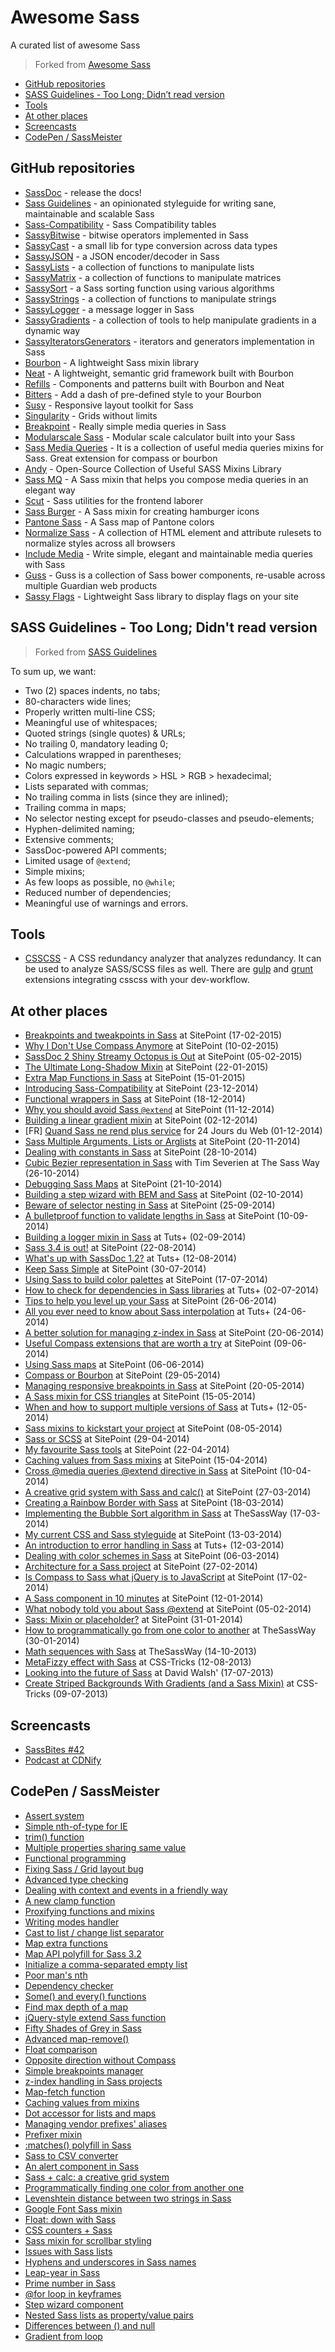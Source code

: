 # Awesome Sass
A curated list of awesome Sass
> Forked from [Awesome Sass](https://github.com/HugoGiraudel/awesome-sass)

- [GitHub repositories](#github-repositories)
- [SASS Guidelines - Too Long; Didn&rsquo;t read version](#sass-guidelines-too-long-didnt-read-version)
- [Tools](#tools)
- [At other places](#at-other-places)
- [Screencasts](#screencasts)
- [CodePen / SassMeister](#codepen-sassmeister)


## GitHub repositories
- [SassDoc](https://github.com/SassDoc/sassdoc) - release the docs!
- [Sass Guidelines](http://sass-guidelin.es) - an opinionated styleguide for writing sane, maintainable and scalable Sass
- [Sass-Compatibility](https://github.com/sass-compatibility/sass-compatibility) - Sass Compatibility tables
- [SassyBitwise](https://github.com/HugoGiraudel/SassyBitwise) - bitwise operators implemented in Sass
- [SassyCast](https://github.com/HugoGiraudel/SassyCast) - a small lib for type conversion across data types
- [SassyJSON](https://github.com/HugoGiraudel/SassyJSON) - a JSON encoder/decoder in Sass
- [SassyLists](https://github.com/Team-Sass/SassyLists) - a collection of functions to manipulate lists
- [SassyMatrix](https://github.com/HugoGiraudel/SassyMatrix) - a collection of functions to manipulate matrices
- [SassySort](https://github.com/HugoGiraudel/SassySort) - a Sass sorting function using various algorithms
- [SassyStrings](https://github.com/Team-Sass/Sassy-Strings) - a collection of functions to manipulate strings
- [SassyLogger](https://github.com/HugoGiraudel/SassyLogger) - a message logger in Sass
- [SassyGradients](https://github.com/HugoGiraudel/SassyGradients) - a collection of tools to help manipulate gradients in a dynamic way
- [SassyIteratorsGenerators](https://github.com/HugoGiraudel/SassyIteratorsGenerators) - iterators and generators implementation in Sass
- [Bourbon](https://github.com/thoughtbot/bourbon) - A lightweight Sass mixin library
- [Neat](https://github.com/thoughtbot/neat) - A lightweight, semantic grid framework built with Bourbon
- [Refills](https://github.com/thoughtbot/refills) - Components and patterns built with Bourbon and Neat
- [Bitters](https://github.com/thoughtbot/bitters) - Add a dash of pre-defined style to your Bourbon
- [Susy](https://github.com/ericam/susy) - Responsive layout toolkit for Sass
- [Singularity](https://github.com/at-import/Singularity) - Grids without limits
- [Breakpoint](https://github.com/at-import/breakpoint) - Really simple media queries in Sass
- [Modularscale Sass](https://github.com/modularscale/modularscale-sass) - Modular scale calculator built into your Sass
- [Sass Media Queries](https://github.com/paranoida/sass-mediaqueries) - It is a collection of useful media queries mixins for Sass. Great extension for compass or bourbon
- [Andy](https://github.com/gillesbertaux/andy) - Open-Source Collection of Useful SASS Mixins Library
- [Sass MQ](https://github.com/sass-mq/sass-mq) - A Sass mixin that helps you compose media queries in an elegant way
- [Scut](https://github.com/davidtheclark/scut) - Sass utilities for the frontend laborer
- [Sass Burger](https://github.com/jorenvanhee/sass-burger) - A Sass mixin for creating hamburger icons
- [Pantone Sass](https://github.com/damonbauer/Pantone-Sass) - A Sass map of Pantone colors
- [Normalize Sass](https://github.com/JohnAlbin/normalize-scss) - A collection of HTML element and attribute rulesets to normalize styles across all browsers
- [Include Media](https://github.com/eduardoboucas/include-media) - Write simple, elegant and maintainable media queries with Sass
- [Guss](https://github.com/guardian/guss) - Guss is a collection of Sass bower components, re-usable across multiple Guardian web products
- [Sassy Flags](https://github.com/Layerful/sassy-flags) - Lightweight Sass library to display flags on your site


## SASS Guidelines - Too Long; Didn't read version
> Forked from [SASS Guidelines](http://sass-guidelin.es/)

To sum up, we want:

- Two (2) spaces indents, no tabs;
- 80-characters wide lines;
- Properly written multi-line CSS;
- Meaningful use of whitespaces;
- Quoted strings (single quotes) & URLs;
- No trailing 0, mandatory leading 0;
- Calculations wrapped in parentheses;
- No magic numbers;
- Colors expressed in keywords > HSL > RGB > hexadecimal;
- Lists separated with commas;
- No trailing comma in lists (since they are inlined);
- Trailing comma in maps;
- No selector nesting except for pseudo-classes and pseudo-elements;
- Hyphen-delimited naming;
- Extensive comments;
- SassDoc-powered API comments;
- Limited usage of `@extend`;
- Simple mixins;
- As few loops as possible, no `@while`;
- Reduced number of dependencies;
- Meaningful use of warnings and errors.


## Tools
- [CSSCSS](https://github.com/zmoazeni/csscss) - A CSS redundancy analyzer that analyzes redundancy. It can be used to analyze SASS/SCSS files as well. There are [gulp](https://www.npmjs.com/package/gulp-csscss/) and [grunt](https://github.com/peterkeating/grunt-csscss) extensions integrating csscss with your dev-workflow.


## At other places
- [Breakpoints and tweakpoints in Sass](http://www.sitepoint.com/breakpoints-tweakpoints-sass/) at SitePoint (17-02-2015)
- [Why I Don't Use Compass Anymore](http://www.sitepoint.com/dont-use-compass-anymore/) at SitePoint (10-02-2015)
- [SassDoc 2 Shiny Streamy Octopus is Out](http://www.sitepoint.com/sassdoc-2-shiny-streamy-octopus/) at SitePoint (05-02-2015)
- [The Ultimate Long-Shadow Mixin](http://www.sitepoint.com/ultimate-long-shadow-sass-mixin/) at SitePoint (22-01-2015)
- [Extra Map Functions in Sass](http://www.sitepoint.com/extra-map-functions-sass/) at SitePoint (15-01-2015)
- [Introducing Sass-Compatibility](http://www.sitepoint.com/introducing-sass-compatibility/) at SitePoint (23-12-2014)
- [Functional wrappers in Sass](http://www.sitepoint.com/functional-wrappers-sass/) at SitePoint (18-12-2014)
- [Why you should avoid Sass `@extend`](http://www.sitepoint.com/avoid-sass-extend/) at SitePoint (11-12-2014)
- [Building a linear gradient mixin](http://www.sitepoint.com/building-linear-gradient-mixin-sass/) at SitePoint (02-12-2014)
- [FR] [Quand Sass ne rend plus service](http://www.24joursdeweb.fr/2014/quand-sass-ne-rend-plus-service/) for 24 Jours du Web (01-12-2014)
- [Sass Multiple Arguments, Lists or Arglists](http://www.sitepoint.com/sass-multiple-arguments-lists-or-arglist/) at SitePoint (20-11-2014)
- [Dealing with constants in Sass](http://www.sitepoint.com/dealing-constants-sass/) at SitePoint (28-10-2014)
- [Cubic Bezier representation in Sass](http://thesassway.com/advanced/cubic-bezier-representation-in-sass) with Tim Severien at The Sass Way (26-10-2014)
- [Debugging Sass Maps](http://www.sitepoint.com/debugging-sass-maps/) at SitePoint (21-10-2014)
- [Building a step wizard with BEM and Sass](http://www.sitepoint.com/building-step-wizard-bem-sass/) at SitePoint (02-10-2014)
- [Beware of selector nesting in Sass](http://www.sitepoint.com/beware-selector-nesting-sass/) at SitePoint (25-09-2014)
- [A bulletproof function to validate lengths in Sass](http://www.sitepoint.com/bulletproof-function-validate-length-values-sass/) at SitePoint (10-09-2014)
- [Building a logger mixin in Sass](https://webdesign.tutsplus.com/tutorials/building-a-logger-mixin-in-sass--cms-22070) at Tuts+ (02-09-2014)
- [Sass 3.4 is out!](http://www.sitepoint.com/sass-3-4-is-out/) at SitePoint (22-08-2014)
- [What's up with SassDoc 1.2?](http://webdesign.tutsplus.com/articles/new-features-and-a-new-look-for-sassdoc--cms-21914) at Tuts+ (12-08-2014)
- [Keep Sass Simple](http://www.sitepoint.com/keep-sass-simple/) at SitePoint (30-07-2014)
- [Using Sass to build color palettes](http://www.sitepoint.com/using-sass-build-color-palettes/) at SitePoint (17-07-2014)
- [How to check for dependencies in Sass libraries](http://webdesign.tutsplus.com/tutorials/how-to-check-for-dependencies-in-sass-libraries--cms-21558?_ga=1.200178030.119067414.1397820966) at Tuts+ (02-07-2014)
- [Tips to help you level up your Sass](http://www.sitepoint.com/tips-help-level-up-sass/) at SitePoint (26-06-2014)
- [All you ever need to know about Sass interpolation](http://webdesign.tutsplus.com/tutorials/all-you-ever-need-to-know-about-sass-interpolation--cms-21375) at Tuts+ (24-06-2014)
- [A better solution for managing z-index in Sass](http://www.sitepoint.com/better-solution-managing-z-index-sass/) at SitePoint (20-06-2014)
- [Useful Compass extensions that are worth a try](http://www.sitepoint.com/compass-extensions-worth-a-try/) at SitePoint (09-06-2014)
- [Using Sass maps](http://www.sitepoint.com/using-sass-maps/) at SitePoint (06-06-2014)
- [Compass or Bourbon](http://www.sitepoint.com/compass-or-bourbon-sass-frameworks/#comments) at SitePoint (29-05-2014)
- [Managing responsive breakpoints in Sass](http://www.sitepoint.com/managing-responsive-breakpoints-sass/) at SitePoint (20-05-2014)
- [A Sass mixin for CSS triangles](http://www.sitepoint.com/sass-mixin-css-triangles/) at SitePoint (15-05-2014)
- [When and how to support multiple versions of Sass](http://webdesign.tutsplus.com/articles/when-and-how-to-support-multiple-versions-of-sass--cms-20935) at Tuts+ (12-05-2014)
- [Sass mixins to kickstart your project](http://www.sitepoint.com/sass-mixins-kickstart-project/) at SitePoint (08-05-2014)
- [Sass or SCSS](http://www.sitepoint.com/whats-difference-sass-scss/) at SitePoint (29-04-2014)
- [My favourite Sass tools](http://www.sitepoint.com/my-favorite-sass-tools/) at SitePoint (22-04-2014)
- [Caching values from Sass mixins](http://www.sitepoint.com/caching-values-sass-mixins/) at SitePoint (15-04-2014)
- [Cross @media queries @extend directive in Sass](http://www.sitepoint.com/cross-media-query-extend-sass/) at SitePoint (10-04-2014)
- [A creative grid system with Sass and calc()](http://www.sitepoint.com/creative-grid-system-sass-calc/) at SitePoint (27-03-2014)
- [Creating a Rainbow Border with Sass](http://www.sitepoint.com/rainbow-border-with-sass/) at SitePoint (18-03-2014)
- [Implementing the Bubble Sort algorithm in Sass](thesassway.com/advanced/implementing-bubble-sort-with-sass) at TheSassWay (17-03-2014)
- [My current CSS and Sass styleguide](http://www.sitepoint.com/css-sass-styleguide/) at SitePoint (13-03-2014)
- [An introduction to error handling in Sass](http://webdesign.tutsplus.com/tutorials/an-introduction-to-error-handling-in-sass--cms-19996) at Tuts+ (12-03-2014)
- [Dealing with color schemes in Sass](http://www.sitepoint.com/dealing-color-schemes-sass/) at SitePoint (06-03-2014)
- [Architecture for a Sass project](http://www.sitepoint.com/architecture-sass-project/) at SitePoint (27-02-2014)
- [Is Compass to Sass what jQuery is to JavaScript](http://www.sitepoint.com/compass-sass-jquery-javascript/) at SitePoint (17-02-2014)
- [A Sass component in 10 minutes](http://www.sitepoint.com/sass-component-10-minutes/) at SitePoint (12-01-2014)
- [What nobody told you about Sass @extend](http://www.sitepoint.com/sass-extend-nobody-told-you/) at SitePoint (05-02-2014)
- [Sass: Mixin or placeholder?](http://www.sitepoint.com/sass-mixin-placeholder/) at SitePoint (31-01-2014)
- [How to programmatically go from one color to another](http://thesassway.com/advanced/how-to-programtically-go-from-one-color-to-another-in-sass) at TheSassWay (30-01-2014)
- [Math sequences with Sass](http://thesassway.com/advanced/math-sequences-with-sass) at TheSassWay (14-10-2013)
- [MetaFizzy effect with Sass](http://css-tricks.com/metafizzy-effect-with-sass/) at CSS-Tricks (12-08-2013)
- [Looking into the future of Sass](http://davidwalsh.name/future-sass) at David Walsh' (17-07-2013)
- [Create Striped Backgrounds With Gradients (and a Sass Mixin)](http://css-tricks.com/striped-background-gradients/) at CSS-Tricks (09-07-2013)


## Screencasts
- [SassBites #42](https://www.youtube.com/watch?v=H6Y9r49InXo&feature=youtu.be)
- [Podcast at CDNify](https://cdnify.com/blog/sassdoc-document-sass-files-functions-mixins/)


## CodePen / SassMeister
- [Assert system](https://sassmeister.com/gist/8b3d421c1e369ca5c88b)
- [Simple nth-of-type for IE](https://sassmeister.com/gist/5a9558e4f2c9d82a70df)
- [trim() function](https://sassmeister.com/gist/9eaa43a4a5de27647ca8)
- [Multiple properties sharing same value](https://sassmeister.com/gist/d342346d864467964b27)
- [Functional programming](https://sassmeister.com/gist/c36be3440dc2b5ae9ba2)
- [Fixing Sass / Grid layout bug](https://sassmeister.com/gist/309a459ee3a625b2ab32)
- [Advanced type checking](https://sassmeister.com/gist/2933ef053ae0bf70ad8b)
- [Dealing with context and events in a friendly way](https://sassmeister.com/gist/2f733e56552243ac9881)
- [A new clamp function](https://sassmeister.com/gist/8d24cb970d1b5f90841a)
- [Proxifying functions and mixins](https://sassmeister.com/gist/dda526ebe495b37714f2)
- [Writing modes handler](http://sassmeister.com/gist/55ed62df060dfb39b614)
- [Cast to list / change list separator](http://sassmeister.com/gist/59eebf613a953839e282)
- [Map extra functions](http://sassmeister.com/gist/f1fa4869678a4f16979c)
- [Map API polyfill for Sass 3.2](http://sassmeister.com/gist//95d78632dc2e02b905ba)
- [Initialize a comma-separated empty list](http://sassmeister.com/gist/a9e554b0e1a72a84fec7)
- [Poor man's nth](http://sassmeister.com/gist/4326faf54855d9e42ff2)
- [Dependency checker](http://sassmeister.com/gist/b7946f09300c1cd9abf0)
- [Some() and every() functions](http://sassmeister.com/gist/b94b72435717a759d37f)
- [Find max depth of a map](http://sassmeister.com/gist/3f1a07fd2703af2e4fef)
- [jQuery-style extend Sass function](http://sassmeister.com/gist/7525f0546479acd1d6e1)
- [Fifty Shades of Grey in Sass](http://sassmeister.com/gist/a7c097629b60c41fb259)
- [Advanced map-remove()](http://sassmeister.com/gist/11495287)
- [Float comparison](http://sassmeister.com/gist/11286934)
- [Opposite direction without Compass](http://sassmeister.com/gist/11035501)
- [Simple breakpoints manager](http://sassmeister.com/gist/11039956)
- [z-index handling in Sass projects](http://sassmeister.com/gist/11172138)
- [Map-fetch function](http://sassmeister.com/gist/9933331)
- [Caching values from mixins](http://sassmeister.com/gist/10625439)
- [Dot accessor for lists and maps](http://sassmeister.com/gist/9931274)
- [Managing vendor prefixes' aliases](http://sassmeister.com/gist/9685761)
- [Prefixer mixin](http://sassmeister.com/gist/9431719)
- [:matches() polyfill in Sass](http://sassmeister.com/gist/9481816)
- [Sass to CSV converter](http://sassmeister.com/gist/9327085)
- [An alert component in Sass](http://codepen.io/HugoGiraudel/pen/Dzloe)
- [Sass + calc: a creative grid system](http://codepen.io/HugoGiraudel/pen/hEaFt)
- [Programmatically finding one color from another one](http://codepen.io/HugoGiraudel/pen/gHEkA)
- [Levenshtein distance between two strings in Sass](http://sassmeister.com/gist/8334461)
- [Google Font Sass mixin](http://codepen.io/HugoGiraudel/pen/aEzLf)
- [Float: down with Sass](http://codepen.io/HugoGiraudel/pen/AxmBK)
- [CSS counters + Sass](http://codepen.io/HugoGiraudel/pen/mnavc)
- [Sass mixin for scrollbar styling](http://codepen.io/HugoGiraudel/pen/KFDuB)
- [Issues with Sass lists](http://codepen.io/HugoGiraudel/pen/kDvua)
- [Hyphens and underscores in Sass names](http://codepen.io/HugoGiraudel/pen/pJKek)
- [Leap-year in Sass](http://codepen.io/HugoGiraudel/pen/qrjmd)
- [Prime number in Sass](http://codepen.io/HugoGiraudel/pen/wiFHk)
- [@for loop in keyframes](http://codepen.io/HugoGiraudel/pen/Jyimb)
- [Step wizard component](http://codepen.io/HugoGiraudel/pen/scluw)
- [Nested Sass lists as property/value pairs](http://codepen.io/HugoGiraudel/pen/yGFri)
- [Differences between () and null](http://codepen.io/HugoGiraudel/pen/gaBhe)
- [Gradient from loop](http://codepen.io/HugoGiraudel/pen/poJxy)
